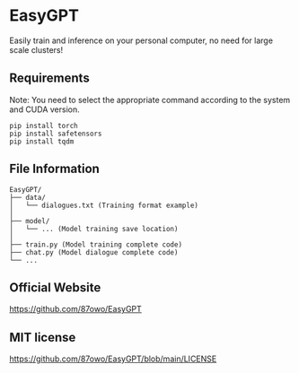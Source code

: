 # EasyGPT

Easily train and inference on your personal computer, no need for large scale clusters!

## Requirements

Note: You need to select the appropriate command according to the system and CUDA version.

```
pip install torch
pip install safetensors
pip install tqdm
```

## File Information

```
EasyGPT/
├── data/ 
│   └── dialogues.txt (Training format example)
│
├── model/ 
│   └── ... (Model training save location)
│
├── train.py (Model training complete code)
├── chat.py (Model dialogue complete code)
└── ...
```

## Official Website

https://github.com/87owo/EasyGPT

## MIT license

https://github.com/87owo/EasyGPT/blob/main/LICENSE
